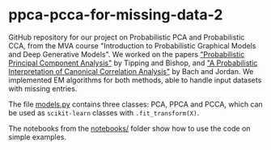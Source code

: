 # ppca-pcca-for-missing-data-2

GitHub repository for our project on Probabilistic PCA and Probabilistic CCA, from the MVA course "Introduction to Probabilistic Graphical Models and Deep Generative Models". We worked on the papers ["Probabilistic Principal Component Analysis"](https://www.robots.ox.ac.uk/~cvrg/hilary2006/ppca.pdf) by Tipping and Bishop, and ["A Probabilistic Interpretation of Canonical Correlation Analysis"](https://www.di.ens.fr/~fbach/probacca.pdf) by Bach and Jordan. We implemented EM algorithms for both methods, able to handle input datasets with missing entries. 

The file [models.py](./models.py) contains three classes: PCA, PPCA and PCCA, which can be used as `scikit-learn` classes with `.fit_transform(X)`.

The notebooks from the [notebooks/](./notebooks/) folder show how to use the code on simple examples.
